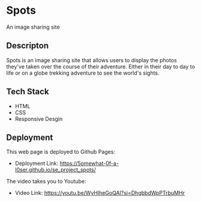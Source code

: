 # Spots

An image sharing site

## Descripton

 Spots is an image sharing site that allows users to display the photos they've taken over the course of their adventure. Either in their day to day to life or on a globe trekking adventure to see the world's sights.

 ## Tech Stack
  
  * HTML  
  * CSS 
  * Responsive Desgin  

## Deployment

This web
page is deployed to Github Pages:

* Deployment Link: https://5omewhat-0f-a-l0ser.github.io/se_project_spots/

The video takes you to Youtube:

* Video Link: https://youtu.be/WyHlheGoQAI?si=DhgbbdWpPTrbuMHr
